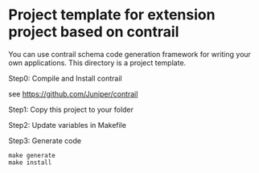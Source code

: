 # Project template for extension project based on contrail

You can use contrail schema code generation framework for writing your own applications.
This directory is a project template.

Step0: Compile and Install contrail

see https://github.com/Juniper/contrail

Step1: Copy this project to your folder

Step2: Update variables in Makefile

Step3: Generate code

```
make generate
make install
```